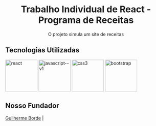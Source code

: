 <h1 align=center>Trabalho Individual de React - Programa de Receitas</h1>
<div align=center>
  <p>O projeto simula um site de receitas</p>
</div>

<h2>Tecnologias Utilizadas</h2>

<a href="https://react.dev/"><img width="100" height="100" src="https://img.icons8.com/plasticine/100/react.png" alt="react"/></a>
<a href="https://react.dev/"><img width="100" height="100" src="https://img.icons8.com/color/96/javascript--v1.png" alt="javascript--v1"/></a>
<a href="https://react.dev/"><img width="100" height="100" src="https://img.icons8.com/color/96/css3.png" alt="css3"/></a>
<a href="https://react.dev/"><img width="100" height="100" src="https://img.icons8.com/fluency/96/bootstrap.png" alt="bootstrap"/></a>

<h2>Nosso Fundador</h2>

<a href="https://github.com/bordeguilherme">Guilherme Borde</a> | 
